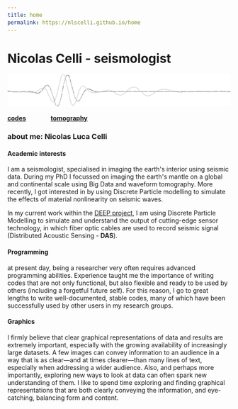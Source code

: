 ```yaml
---
title: home
permalink: https://nlscelli.github.io/home
---
```


# Nicolas Celli - seismologist
<img src="./seismogram_bnw.png" alt="seis" width="800"/>

[<ins>**codes**</ins>](codes.md)    [<ins>**tomography**</ins>](tomography.md)


### about me: Nicolas Luca Celli 

#### Academic interests
I am a seismologist, specialised in imaging the earth's interior using seismic data. During my PhD I focussed on imaging the earth's mantle on a global and continental scale using Big Data and waveform tomography. More recently, I got interested in by using Discrete Particle modelling to simulate the effects of material nonlinearity on seismic waves. 

In my current work within the [DEEP project](http://deepgeothermal.org/home/), I am using Discrete Particle Modelling to simulate and understand the output of cutting-edge sensor technology, in which fiber optic cables are used to record seismic signal (Distributed Acoustic Sensing - **DAS**).

#### Programming
at present day, being a researcher very often requires advanced programming abilities. Experience taught me the importance of writing codes that are not only functional, but also flexible and ready to be used by others (including a forgetful future self). For this reason, I go to great lengths to write well-documented, stable codes, many of which have been successfully used by other users in my research groups.

#### Graphics
I firmly believe that clear graphical representations of data and results are extremely important, especially with the growing availability of increasingly large datasets. A few images can convey information to an audience in a way that is as clear—and at times clearer—than many lines of text, especially when addressing a wider audience. Also, and perhaps more importantly, exploring new ways to look at data can often spark new understanding of them. I like to spend time exploring and finding graphical representations that are both clearly conveying the information, and eye-catching, balancing form and content.
